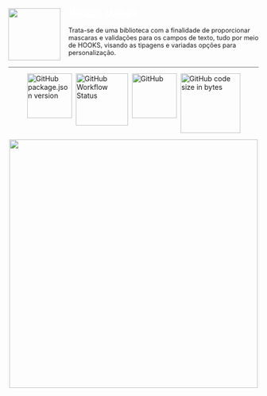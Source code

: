 <div  
  style="
    display:flex;
    align-items:center;
    justify-content:center;
    gap:1rem;
    padding-bottom: 0.5rem;
    margin-bottom: 0.8rem;
    border-bottom: 1px solid #696969
">
  <img 
    src="https://ik.imagekit.io/e6khzhxvx/Valisk?ik-sdk-version=javascript-1.4.3&updatedAt=1672157447910" 
    width="105"
  />
  <div style="width:25rem;">
    <span style="
      font-weight:bold; 
      font-size:1.5rem;
      color:white;"
    >
      React Valisk
    </span>
    <p style="font-size:0.8rem">
      Trata-se de uma biblioteca com a finalidade de proporcionar mascaras e validações para os campos de texto, tudo por meio de HOOKS, visando as tipagens e variadas opções para personalização.
    </p>
  </div>
</div>

<div style="
  padding-bottom: 0.8rem;
  display: flex;
  gap: 0.5rem;
  justify-content: center;
">
  <img alt="GitHub package.json version" src="https://img.shields.io/github/package-json/v/maumuller/react-valisk?color=%23ff1f3d&label=npm&style=for-the-badge" width="90">

  <img alt="GitHub Workflow Status" src="https://img.shields.io/github/actions/workflow/status/maumuller/react-valisk/publish-package-and-release.yml?color=black&style=for-the-badge" width="105">

  <img alt="GitHub" src="https://img.shields.io/github/license/maumuller/react-valisk?color=%23ff1f3d&style=for-the-badge" width="90">

  <img alt="GitHub code size in bytes" src="https://img.shields.io/github/languages/code-size/maumuller/react-valisk?color=black&style=for-the-badge" width="120">
</div>

<div align="center">
  <img src="https://ik.imagekit.io/e6khzhxvx/valisk-preview.png?ik-sdk-version=javascript-1.4.3&updatedAt=1672165728023" width="500">
</div>
